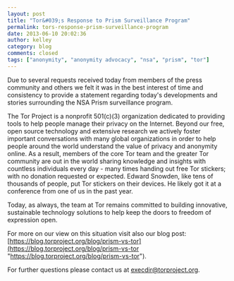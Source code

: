 ```yaml
---
layout: post
title: "Tor&#039;s Response to Prism Surveillance Program"
permalink: tors-response-prism-surveillance-program
date: 2013-06-10 20:02:36
author: kelley
category: blog
comments: closed
tags: ["anonymity", "anonymity advocacy", "nsa", "prism", "tor"]
---
```


Due to several requests received today from members of the press community and others we felt it was in the best interest of time and consistency to provide a statement regarding today's developments and stories surrounding the NSA Prism surveillance program.

The Tor Project is a nonprofit 501(c)(3) organization dedicated to providing tools to help people manage their privacy on the Internet. Beyond our free, open source technology and extensive research we actively foster important conversations with many global organizations in order to help people around the world understand the value of privacy and anonymity online. As a result, members of the core Tor team and the greater Tor community are out in the world sharing knowledge and insights with countless individuals every day - many times handing out free Tor stickers; with no donation requested or expected. Edward Snowden, like tens of thousands of people, put Tor stickers on their devices. He likely got it at a conference from one of us in the past year.

Today, as always, the team at Tor remains committed to building innovative, sustainable technology solutions to help keep the doors to freedom of expression open.

For more on our view on this situation visit also our blog post:  
 [https://blog.torproject.org/blog/prism-vs-tor](https://blog.torproject.org/blog/prism-vs-tor "https://blog.torproject.org/blog/prism-vs-tor").

For further questions please contact us at [execdir@torproject.org](mailto:execdir@torproject.org).
